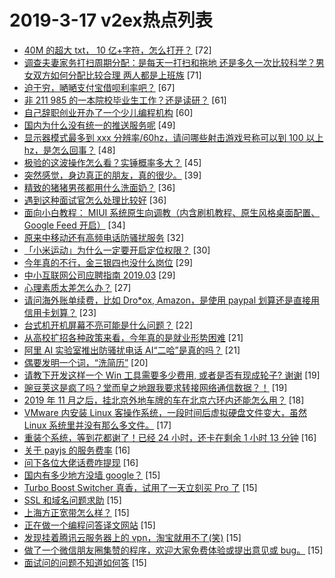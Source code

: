 # 2019-3-17 v2ex热点列表

+ [40M 的超大 txt， 10 亿+字符，怎么打开？](https://www.v2ex.com/t/545455#reply72) [72]
+ [调查夫妻家务打扫周期分配：是每天一打扫和拖地 还是多久一次比较科学？男女双方如何分配比较合理 两人都是上班族](https://www.v2ex.com/t/545513#reply71) [71]
+ [迫于穷，嗮嗮支付宝借呗利率吧？](https://www.v2ex.com/t/545390#reply67) [67]
+ [非 211 985 的一本院校毕业生工作？还是读研？](https://www.v2ex.com/t/545418#reply61) [61]
+ [自己辞职创业开办了一个少儿编程机构](https://www.v2ex.com/t/545453#reply60) [60]
+ [国内为什么没有统一的推送服务呢](https://www.v2ex.com/t/545426#reply49) [49]
+ [显示器模式最多到 xxx 分辨率/60hz，请问哪些射击游戏号称可以到 100 以上 hz，是怎么回事？](https://www.v2ex.com/t/545392#reply48) [48]
+ [极验的这波操作怎么看？实锤概率多大？](https://www.v2ex.com/t/545396#reply45) [45]
+ [突然感觉，身边真正的朋友，真的很少。](https://www.v2ex.com/t/545454#reply39) [39]
+ [精致的猪猪男孩都用什么洗面奶？](https://www.v2ex.com/t/545562#reply36) [36]
+ [遇到这种面试官怎么处理比较好](https://www.v2ex.com/t/545393#reply36) [36]
+ [面向小白教程： MIUI 系统原生向调教（内含刷机教程、原生风格桌面配置、Google Feed 开启）](https://www.v2ex.com/t/545485#reply34) [34]
+ [原来中移动还有高频电话防骚扰服务](https://www.v2ex.com/t/545466#reply32) [32]
+ [「小米运动」为什么一定要开启定位权限？](https://www.v2ex.com/t/545411#reply30) [30]
+ [今年真的不行，金三银四也没什么岗位](https://www.v2ex.com/t/545509#reply29) [29]
+ [中小互联网公司应聘指南 2019.03](https://www.v2ex.com/t/545522#reply29) [29]
+ [心理素质太差怎么办？](https://www.v2ex.com/t/545401#reply27) [27]
+ [请问海外账单续费，比如 Dro*ox, Amazon，是使用 paypal 划算还是直接用信用卡划算？](https://www.v2ex.com/t/545386#reply23) [23]
+ [台式机开机屏幕不亮可能是什么问题？](https://www.v2ex.com/t/545431#reply22) [22]
+ [从高校扩招各种政策来看，今年真的是就业形势困难](https://www.v2ex.com/t/545391#reply21) [21]
+ [阿里 AI 实验室推出防骚扰电话 AI“二哈”是真的吗？](https://www.v2ex.com/t/545519#reply21) [21]
+ [偶要发明一个词，“洗简历”](https://www.v2ex.com/t/545527#reply20) [20]
+ [请教下开发这样一个 Win 工具需要多少费用, 或者是否有现成轮子? 谢谢](https://www.v2ex.com/t/545565#reply19) [19]
+ [豌豆荚这是疯了吗？堂而皇之地跟我要求转接网络通信数据？！](https://www.v2ex.com/t/545452#reply19) [19]
+ [2019 年 11 月之后，挂北京外地车牌的车在北京六环内还能怎么用？](https://www.v2ex.com/t/545489#reply18) [18]
+ [VMware 内安装 Linux 客操作系统，一段时间后虚拟硬盘文件变大，虽然 Linux 系统里并没有那么多文件。](https://www.v2ex.com/t/545458#reply17) [17]
+ [重装个系统，等到花都谢了！已经 24 小时，还卡在剩余 1 小时 13 分钟](https://www.v2ex.com/t/545419#reply16) [16]
+ [关于 payjs 的服务费率](https://www.v2ex.com/t/545514#reply16) [16]
+ [问下各位大佬话费咋提现](https://www.v2ex.com/t/545524#reply16) [16]
+ [国内有多少地方没墙 google？](https://www.v2ex.com/t/545545#reply15) [15]
+ [Turbo Boost Switcher 真香，试用了一天立刻买 Pro 了](https://www.v2ex.com/t/545553#reply15) [15]
+ [SSL 和域名问题求助](https://www.v2ex.com/t/545400#reply15) [15]
+ [上海方正宽带怎么样？](https://www.v2ex.com/t/545422#reply15) [15]
+ [正在做一个编程问答译文网站](https://www.v2ex.com/t/545467#reply15) [15]
+ [发现挂着腾讯云服务器上的 vpn，淘宝就用不了(笑)](https://www.v2ex.com/t/545479#reply15) [15]
+ [做了一个微信朋友圈集赞的程序，欢迎大家免费体验或提出意见或 bug。](https://www.v2ex.com/t/545501#reply15) [15]
+ [面试问的问题不知道如何答](https://www.v2ex.com/t/545516#reply15) [15]
